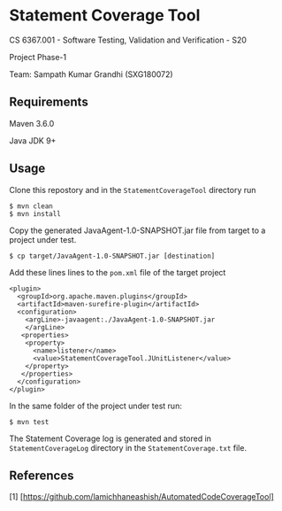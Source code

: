 
# Statement Coverage Tool

CS 6367.001 - Software Testing, Validation and Verification - S20

Project Phase-1

Team: Sampath Kumar Grandhi (SXG180072)

## Requirements

Maven 3.6.0

Java JDK 9+

## Usage

Clone this repostory and in the `StatementCoverageTool` directory run

```
$ mvn clean 
$ mvn install
```
Copy the generated JavaAgent-1.0-SNAPSHOT.jar file from target to a project under test.
```
$ cp target/JavaAgent-1.0-SNAPSHOT.jar [destination]
```

Add these lines lines to the `pom.xml` file of the target project

```
<plugin>
  <groupId>org.apache.maven.plugins</groupId>
  <artifactId>maven-surefire-plugin</artifactId>
  <configuration>
    <argLine>-javaagent:./JavaAgent-1.0-SNAPSHOT.jar
    </argLine>
   <properties>
    <property>
      <name>listener</name>
      <value>StatementCoverageTool.JUnitListener</value>
    </property>
   </properties>
  </configuration>
</plugin>
```

In the same folder of the project under test run:
```
$ mvn test
```
The Statement Coverage log is generated and stored in `StatementCoverageLog` directory in the `StatementCoverage.txt` file. 
## References
[1] [https://github.com/lamichhaneashish/AutomatedCodeCoverageTool]